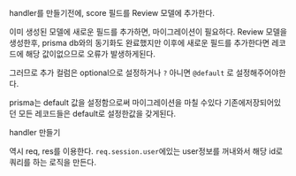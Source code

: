 

handler를 만들기전에, score 필드를 Review 모델에 추가한다.


이미 생성된 모델에 새로운 필드를 추가하면, 마이그레이션이 필요하다.
Review 모델을 생성한후, prisma db와의 동기화도 완료했지만 이후에 새로운 필드를 추가한다면
레코드에 해당 값이없으므로 오류가 발생하게된다.

그러므로 추가 컬럼은 optional으로 설정하거나 `?`
아니면 `@default` 로 설정해주어야한다.

prisma는 default 값을 설정함으로써 마이그레이션을 마칠 수있다
기존에저장되어있던 모든 레코드들은 default로 설정한값을 갖게된다.


handler 만들기

역시 req, res를 이용한다.
`req.session.user`에있는 user정보를 꺼내와서 해당 id로 쿼리를 하는 로직을 만든다.
